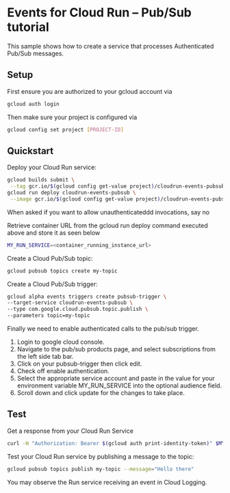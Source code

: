 # Events for Cloud Run – Pub/Sub tutorial

This sample shows how to create a service that processes Authenticated Pub/Sub messages.

## Setup

First ensure you are authorized to your gcloud account via 

```sh
gcloud auth login
```

Then make sure your project is configured via

```sh
gcloud config set project [PROJECT-ID]
```

## Quickstart

Deploy your Cloud Run service:

```sh
gcloud builds submit \
 --tag gcr.io/$(gcloud config get-value project)/cloudrun-events-pubsub
gcloud run deploy cloudrun-events-pubsub \
 --image gcr.io/$(gcloud config get-value project)/cloudrun-events-pubsub
```

When asked if you want to allow unauthenticateddd invocations, say no 

Retrieve container URL from the gcloud run deploy command executed above and store it as seen below

```sh
MY_RUN_SERVICE=<container_running_instance_url>
```

Create a Cloud Pub/Sub topic:

```sh
gcloud pubsub topics create my-topic
```

Create a Cloud Pub/Sub trigger:

```sh
gcloud alpha events triggers create pubsub-trigger \
--target-service cloudrun-events-pubsub \
--type com.google.cloud.pubsub.topic.publish \
--parameters topic=my-topic
```

Finally we need to enable authenticated calls to the pub/sub trigger. 

1. Login to google cloud console.
2. Navigate to the pub/sub products page, and select subscriptions from the left side tab bar.
3. Click on your pubsub-trigger then click edit.
4. Check off enable authentication.
5. Select the appropriate service account and paste in the value for
your environment variable MY_RUN_SERVICE into the optional audience field.  
6. Scroll down and click update for the changes to take place. 

## Test

Get a response from your Cloud Run Service

```sh
curl -H "Authorization: Bearer $(gcloud auth print-identity-token)" $MY_RUN_SERVICE
```

Test your Cloud Run service by publishing a message to the topic: 

```sh
gcloud pubsub topics publish my-topic --message="Hello there"
```

You may observe the Run service receiving an event in Cloud Logging.
